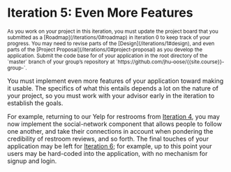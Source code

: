 # Iteration 5: Even More Features

<small>
As you work on your project in this iteration, you must update the project board that you submitted as a [Roadmap](/iterations/0#roadmap) in Iteration 0 to keep track of your progress.
</small>

<small>
You may need to revise parts of the [Design](/iterations/1#design), and even parts of the [Project Proposal](/iterations/0#project-proposal) as you develop the application.
</small>

<small>
Submit the code base for of your application in the root directory of the `master` branch of your group’s repository at `https://github.com/jhu-oose/{{site.course}}-group-<identifier>`.
</small>

You must implement even more features of your application toward making it usable. The specifics of what this entails depends a lot on the nature of your project, so you must work with your advisor early in the iteration to establish the goals.

For example, returning to our Yelp for restrooms from [Iteration 4](/iterations/4), you may now implement the social-network component that allows people to follow one another, and take their connections in account when pondering the credibility of restroom reviews, and so forth. The final touches of your application may be left for [Iteration 6](/iterations/6); for example, up to this point your users may be hard-coded into the application, with no mechanism for signup and login.
